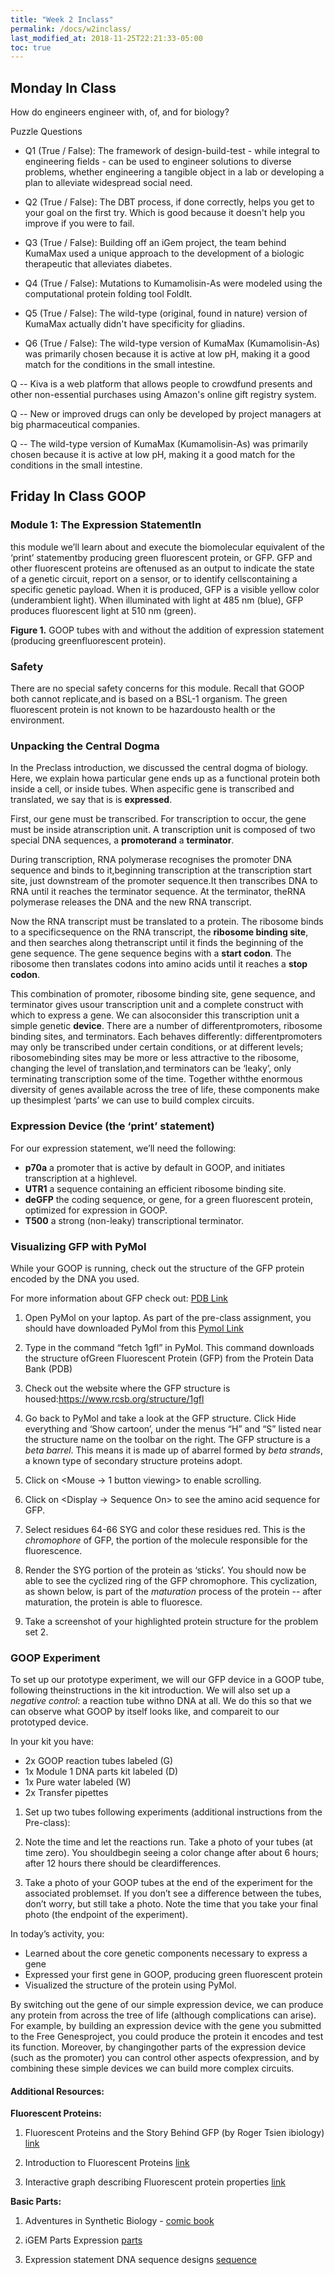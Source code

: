 ```yaml
---
title: "Week 2 Inclass"
permalink: /docs/w2inclass/
last_modified_at: 2018-11-25T22:21:33-05:00
toc: true
---
```


## Monday In Class

How do engineers engineer with, of, and for biology?

Puzzle Questions

- Q1 (True / False): The framework of design-build-test - while integral to engineering fields - can be used to engineer solutions to diverse problems, whether engineering a tangible object in a lab or developing a plan to alleviate widespread social need. 

- Q2 (True / False): The DBT process, if done correctly, helps you get to your goal on the first try. Which is good because it doesn't help you improve if you were to fail. 

- Q3 (True / False): Building off an iGem project, the team behind KumaMax used a unique approach to the development of a biologic therapeutic that alleviates diabetes. 

- Q4 (True / False): Mutations to Kumamolisin-As were modeled using the computational protein folding tool FoldIt.

- Q5 (True / False): The wild-type (original, found in nature) version of KumaMax actually didn't have specificity for gliadins. 

- Q6 (True / False): The wild-type version of KumaMax (Kumamolisin-As) was primarily chosen because it is active at low pH, making it a good match for the conditions in the small intestine. 

Q -- Kiva is a web platform that allows people to crowdfund presents and other non-essential purchases using Amazon's online gift registry system.

Q -- New or improved drugs can only be developed by project managers at big pharmaceutical companies.

Q -- The wild-type version of KumaMax (Kumamolisin-As) was primarily chosen because it is active at low pH, making it a good match for the conditions in the small intestine.

## Friday In Class GOOP
### Module 1: The Expression StatementIn 

this module we’ll learn about and execute the biomolecular equivalent of the ‘print’ statementby producing green fluorescent protein, or GFP. GFP and other fluorescent proteins are oftenused as an output to indicate the state of a genetic circuit, report on a sensor, or to identify cellscontaining a specific genetic payload. When it is produced, GFP is a visible yellow color (underambient light). When illuminated with light at 485 nm (blue), GFP produces fluorescent light at 510 nm (green).

**Figure 1.** GOOP tubes with and without the addition of expression statement (producing greenfluorescent protein).

### Safety
There are no special safety concerns for this module. Recall that GOOP both cannot replicate,and is based on a BSL-1 organism. The green fluorescent protein is not known to be hazardousto health or the environment.

### Unpacking the Central Dogma

In the Preclass introduction, we discussed the central dogma of biology. Here, we explain howa particular gene ends up as a functional protein both inside a cell, or inside tubes. When aspecific gene is transcribed and translated, we say that is is **expressed**.

First, our gene must be transcribed. For transcription to occur, the gene must be inside atranscription unit. A transcription unit is composed of two special DNA sequences, a **promoterand** a **terminator**.

During transcription, RNA polymerase recognises the promoter DNA sequence and binds to it,beginning transcription at the transcription start site, just downstream of the promoter sequence.It then transcribes DNA to RNA until it reaches the terminator sequence. At the terminator, theRNA polymerase releases the DNA and the new RNA transcript.

Now the RNA transcript must be translated to a protein. The ribosome binds to a specificsequence on the RNA transcript, the **ribosome binding site**, and then searches along thetranscript until it finds the beginning of the gene sequence. The gene sequence begins with a **start codon**. The ribosome then translates codons into amino acids until it reaches a **stop codon**.

This combination of promoter, ribosome binding site, gene sequence, and terminator gives usour transcription unit and a complete construct with which to express a gene. We can alsoconsider this transcription unit a simple genetic **device**. There are a number of differentpromoters, ribosome binding sites, and terminators. Each behaves differently: differentpromoters may only be transcribed under certain conditions, or at different levels; ribosomebinding sites may be more or less attractive to the ribosome, changing the level of translation,and terminators can be ‘leaky’, only terminating transcription some of the time. Together withthe enormous diversity of genes available across the tree of life, these components make up thesimplest ‘parts’ we can use to build complex circuits.

### Expression Device (the ‘print’ statement)

For our expression statement, we’ll need the following:
- **p70a** a promoter that is active by default in GOOP, and initiates transcription at a highlevel.
- **UTR1** a sequence containing an efficient ribosome binding site.
- **deGFP** the coding sequence, or gene, for a green fluorescent protein, optimized for expression in GOOP.
- **T500** a strong (non-leaky) transcriptional terminator.

### Visualizing GFP with PyMol

While your GOOP is running, check out the structure of the GFP protein encoded by the DNA you used. 

For more information about GFP check out: [PDB Link](http://pdb101.rcsb.org/motm/42)

 1. Open PyMol on your laptop. As part of the pre-class assignment, you should have downloaded PyMol from this [Pymol Link]( https://pymol.org/2/)
 
 2. Type in the command “fetch 1gfl” in PyMol. This command downloads the structure ofGreen Fluorescent Protein (GFP) from the Protein Data Bank (PDB)
 
3. Check out the website where the GFP structure is housed:https://www.rcsb.org/structure/1gfl
 
4. Go back to PyMol and take a look at the GFP structure.  Click Hide everything and ‘Show cartoon’, under the menus “H” and “S”  listed near the structure name on the toolbar on the right. The GFP structure is a *beta barrel*. This means it is made up of abarrel formed by *beta strands*, a known type of secondary structure proteins adopt.

5. Click on   <Mouse → 1 button viewing> to enable scrolling.

6. Click on   <Display → Sequence On> to see the amino acid sequence for GFP.

7. Select residues 64-66 SYG and color these residues red. This is the *chromophore* of GFP, the portion of the molecule responsible for the fluorescence.

8. Render the SYG portion of the protein as ‘sticks’. You should now be able to see the cyclized ring of the GFP chromophore. This cyclization, as shown below, is part of the *maturation* process of the protein -- after maturation, the protein is able to fluoresce.

9. Take a screenshot of your highlighted protein structure for the problem set 2.


### GOOP Experiment

To set up our prototype experiment, we will our GFP device in a GOOP tube, following theinstructions in the kit introduction. We will also set up a *negative control*: a reaction tube withno DNA at all. We do this so that we can observe what GOOP by itself looks like, and compareit to our prototyped device.

In your kit you have:

- 2x GOOP reaction tubes labeled (G)
- 1x Module 1 DNA parts kit  labeled (D)
- 1x Pure water  labeled (W)
- 2x Transfer pipettes

1. Set up two tubes following experiments (additional instructions from the Pre-class):

2. Note the time and let the reactions run. Take a photo of your tubes (at time zero). You shouldbegin seeing a color change after about 6 hours; after 12 hours there should be cleardifferences.

3. Take a photo of your GOOP tubes at the end of the experiment for the associated problemset. If you don’t see a difference between the tubes, don’t worry, but still take a photo. Note the time that you take your final photo (the endpoint of the experiment).


In today’s activity, you:
- Learned about the core genetic components necessary to express a gene
- Expressed your first gene in GOOP, producing green fluorescent protein
- Visualized the structure of the protein using PyMol.

By switching out the gene of our simple expression device, we can produce any protein from across the tree of life (although complications can arise). For example, by building an expression device with the gene you submitted to the Free Genesproject, you could produce the protein it encodes and test its function. Moreover, by changingother parts of the expression device (such as the promoter) you can control other aspects ofexpression, and by combining these simple devices we can build more complex circuits.

#### Additional Resources:

**Fluorescent Proteins:**
1. Fluorescent Proteins and the Story Behind GFP (by Roger Tsien ibiology) [link](https://www.ibiology.org/talks/fluorescent-proteins/)

2. Introduction to Fluorescent Proteins [link](https://www.microscopyu.com/techniques/fluorescence/introduction-to-fluorescent-proteins)

3. Interactive graph describing Fluorescent protein properties [link](http://www.fpvis.org/FP.html)

**Basic Parts:**

1. Adventures in Synthetic Biology - [comic book](http://web.mit.edu/endy/www/scraps/comic/AiSB.vol1.pdf)

2. iGEM Parts Expression [parts](http://parts.igem.org/Main_Page)

3. Expression statement DNA sequence designs [sequence](https://benchling.com/acjs/f_/MGZTmIMA-module-1/?sort=name&section=inventory&filter=archivePurposes%3ANOT_ARCHIVED)

